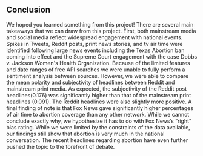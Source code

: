 ## Conclusion
We hoped you learned something from this project!
There are several main takeaways that we can draw from this project. First, both mainstream media and social media reflect widespread engagement with national events. Spikes in Tweets, Reddit posts, print news stories, and tv air time were identified following large news events including the Texas Abortion ban coming into effect and the Supreme Court engagement with the case Dobbs v. Jackson Women's Health Organization. Because of the limited features and date ranges of free API searches we were unable to fully perform a sentiment analysis between sources. However, we were able to compare the mean polarity and subjectivity of headlines between Reddit and mainstream print media. As expected, the subjectivity of the Reddit post headlines(0.176) was significantly higher than that of the mainstream print headlines (0.091).  The Reddit headlines were also slightly more positive. A final finding of note is that Fox News gave significantly higher percentages of air time to abortion coverage than any other network. While we cannot conclude exactly why, we hypothesize it has to do with Fox News’s “right” bias rating. While we were limited by the constraints of the data available, our findings still show that abortion is very much in the national conversation. The recent headlines regarding abortion have even further pushed the topic to the forefront of debate. 
